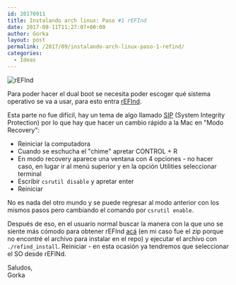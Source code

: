 ```yaml
---
id: 20170911
title: Instalando arch linux: Paso #1 rEFInd
date: 2017-09-11T11:27:07+00:00
author: Gorka
layout: post
permalink: /2017/09/instalando-arch-linux-paso-1-refind/
categories:
  - Ideas
---
```

<img style="margin: auto;" src="/public/img/2017/09/refind.jpg" alt="rEFInd" />

Para poder hacer el dual boot se necesita poder escoger qué sistema operativo se va a usar, para esto entra [rEFInd](http://www.rodsbooks.com/refind/).

Esta parte no fue difícil, hay un tema de algo llamado [SIP](http://www.rodsbooks.com/refind/sip.html) (System Integrity Protection) por lo que hay que hacer un cambio rápido a la Mac en "Modo Recovery":

- Reiniciar la computadora
- Cuando se eschucha el "chime" apretar CONTROL + R
- En modo recovery aparece una ventana con 4 opciones - no hacer caso, en lugar ir al menú superior y en la opción Utilities seleccionar terminal
- Escribir `csrutil disable` y apretar enter
- Reiniciar

No es nada del otro mundo y se puede regresar al modo anterior con los mismos pasos pero cambiando el comando por `csrutil enable`.

Después de eso, en el usuario normal buscar la manera con la que uno se siente más cómodo para obtener rEFInd [acá](http://www.rodsbooks.com/refind/getting.html) (en mi caso fue el zip porque no encontré el archivo para instalar en el repo) y ejecutar el archivo con `./refind_install`. Reiniciar - en esta ocasión ya tendremos que seleccionar el SO desde rEFINd.

Saludos,<br />
Gorka
